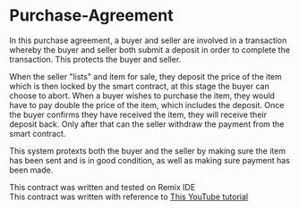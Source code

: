 # Purchase-Agreement

In this purchase agreement, a buyer and seller are involved in a transaction whereby the buyer and seller both submit a deposit in order to complete the transaction. This protects the buyer and seller. 

When the seller "lists" and item for sale, they deposit the price of the item which is then locked by the smart contract, at this stage the buyer can choose to abort. When a buyer wishes to purchase the item, they would have to pay double the price of the item, which includes the deposit. Once the buyer confirms they have received the item, they will receive their deposit back. Only after that can the seller withdraw the payment from the smart contract. 

This system protexts both the buyer and the seller by making sure the item has been sent and is in good condition, as well as making sure payment has been made. 

This contract was written and tested on Remix IDE  
This contract was written with reference to [This YouTube tutorial](https://www.youtube.com/watch?v=jYBXD3FeOLI)
